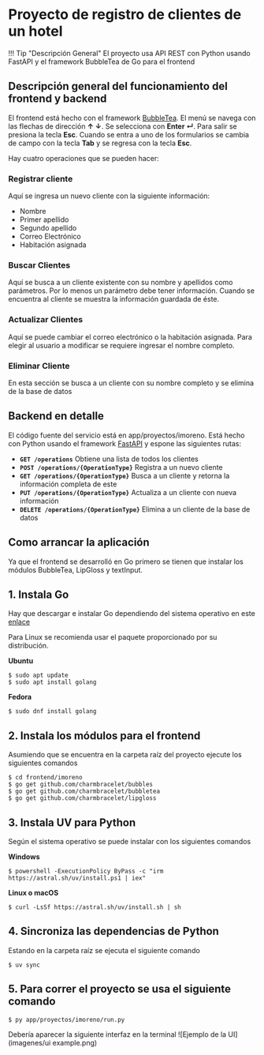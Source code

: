 # Proyecto de registro de clientes de un hotel

!!! Tip "Descripción General"
    El proyecto usa API REST con Python usando FastAPI y el framework BubbleTea de Go para el frontend

## Descripción general del funcionamiento del frontend y backend

El frontend está hecho con el framework <a href="https://github.com/charmbracelet/bubbletea" target="_blank">BubbleTea</a>. El menú se navega con las flechas de dirección **↑ ↓**. Se selecciona con **Enter ↵**. Para salir se presiona la tecla **Esc**. Cuando se entra a uno de los formularios se cambia de campo con la tecla **Tab** y se regresa con la tecla **Esc**. 

Hay cuatro operaciones que se pueden hacer:

### Registrar cliente
Aquí se ingresa un nuevo cliente con la siguiente información:

- Nombre
- Primer apellido
- Segundo apellido
- Correo Electrónico
- Habitación asignada

### Buscar Clientes
Aquí se busca a un cliente existente con su nombre y apellidos como parámetros. Por lo menos un parámetro debe tener información. Cuando se encuentra al cliente se muestra la información guardada de éste.

### Actualizar Clientes
Aquí se puede cambiar el correo electrónico o la habitación asignada. Para elegir al usuario a modificar se requiere ingresar el nombre completo.

### Eliminar Cliente
En esta sección se busca a un cliente con su nombre completo y se elimina de la base de datos

## Backend en detalle
El código fuente del servicio está en app/proyectos/imoreno. Está hecho con Python usando el framework <a href="https://fastapi.tiangolo.com/" target="_blank">FastAPI</a> y espone las siguientes rutas:

- **`GET /operations`** Obtiene una lista de todos los clientes
- **`POST /operations/{OperationType}`** Registra a un nuevo cliente
- **`GET /operations/{OperationType}`** Busca a un cliente y retorna la información completa de este
- **`PUT /operations/{OperationType}`** Actualiza a un cliente con nueva información
- **`DELETE /operations/{OperationType}`** Elimina a un cliente de la base de datos

## Como arrancar la aplicación
Ya que el frontend se desarrolló en Go primero se tienen que instalar los módulos BubbleTea, LipGloss y textInput.

## 1. Instala Go
Hay que descargar e instalar Go dependiendo del sistema operativo en este <a href="https://go.dev/dl/" target="_blank">enlace</a>

Para Linux se recomienda usar el paquete proporcionado por su distribución.

**Ubuntu**
```
$ sudo apt update
$ sudo apt install golang
```

**Fedora**
```
$ sudo dnf install golang
```

## 2. Instala los módulos para el frontend
Asumiendo que se encuentra en la carpeta raíz del proyecto ejecute los siguientes comandos

```
$ cd frontend/imoreno
$ go get github.com/charmbracelet/bubbles
$ go get github.com/charmbracelet/bubbletea
$ go get github.com/charmbracelet/lipgloss
```

## 3. Instala UV para Python
Según el sistema operativo se puede instalar con los siguientes comandos

**Windows**
```
$ powershell -ExecutionPolicy ByPass -c "irm https://astral.sh/uv/install.ps1 | iex"
```

**Linux o macOS**
```
$ curl -LsSf https://astral.sh/uv/install.sh | sh
```

## 4. Sincroniza las dependencias de Python
Estando en la carpeta raíz se ejecuta el siguiente comando
```
$ uv sync
```

## 5. Para correr el proyecto se usa el siguiente comando
```
$ py app/proyectos/imoreno/run.py
```

Debería aparecer la siguiente interfaz en la terminal
![Ejemplo de la UI](imagenes/ui example.png)